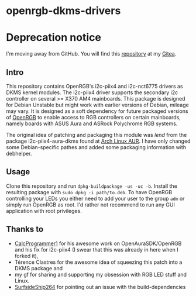 # openrgb-dkms-drivers

# Deprecation notice

I'm moving away from GitHub. You will find this [repository](https://git.c-r-t.tk/crt0mega/i2c-piix4-aura-dkms) at my [Gitea](https://git.c-r-t.tk/crt0mega).

## Intro
This repository contains OpenRGB's i2c-piix4 and i2c-nct6775 drivers as DKMS kernel modules.  The i2c-piix4 driver supports the secondary i2c controller on several >= X370 AM4 mainboards. This package is designed for Debian Unstable but might work with earlier versions of Debian, mileage may vary. It is designed as a soft dependency for future packaged versions of [OpenRGB](https://gitlab.com/CalcProgrammer1/OpenRGB) to enable access to RGB controllers on certain mainboards, namely boards with ASUS Aura and ASRock Polychrome RGB systems.

The original idea of patching and packaging this module was *lend* from the package i2c-piix4-aura-dkms found at [Arch Linux AUR](https://aur.archlinux.org/packages/i2c-piix4-aura-dkms). I have only changed some Debian-specific pathes and added some packaging information with debhelper.

## Usage
Clone this repository and run `dpkg-buildpackage -us -uc -b`. Install the resulting package with `sudo dpkg -i path/to.deb`.
To have OpenRGB controlling your LEDs you either need to add your user to the group `adm` or simply run OpenRGB as root. I'd rather not recommend to run any GUI application with root privileges.

## Thanks to 
- [CalcProgrammer1](https://gitlab.com/CalcProgrammer1) for his awesome work on OpenAuraSDK/OpenRGB and his fix for i2c-piix4 (I swear that this was already in here when I forked it),
- Térence Clastres for the awesome idea of squeezing this patch into a DKMS package and
- my gf for sharing and supporting my obsession with RGB LED stuff and Linux.
- [SurfsideShip264](https://www.reddit.com/user/SurfsideShip264/) for pointing out an issue with the build-dependencies
